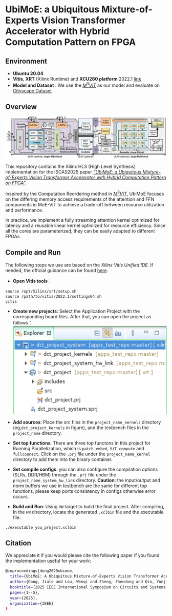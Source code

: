 # UbiMoE: a Ubiquitous Mixture-of-Experts Vision Transformer Accelerator with Hybrid Computation Pattern on FPGA

## Environment
- **Ubuntu 20.04**
- **Vitis**, **XRT** (Xilinx Runtime) and **XCU280 platform** 2022.1 [link](https://www.xilinx.com/support/download/index.html/content/xilinx/en/downloadNav/alveo/u280.html) 
- **Model and Dataset** : We use the [$M^3ViT$](https://github.com/VITA-Group/M3ViT) as our model and evaluate on [Cityscape Dataset](https://www.cityscapes-dataset.com/)

## Overview
![UbiMoE Overall architecture](images/overall.png)

This repository contains the Xilinx HLS (High Level Synthesis) implementation for the ISCAS2025 paper  *["UbiMoE: a Ubiquitous Mixture-of-Experts Vision Transformer Accelerator with Hybrid Computation Pattern on FPGA"](https://arxiv.org/abs/2502.05602).*

Inspired by the Computation Reordering method in [$M^3ViT$](https://github.com/VITA-Group/M3ViT), UbiMoE focuses on the differing memory access requirements of the attention and FFN components in MoE-ViT to achieve a trade-off between resource utilization and performance. 

In practice, we implement a fully streaming attention kernel optimized for latency and a reusable linear kernel optimized for resource efficiency. Since all the cores are parameterized, they can be easily adapted to different FPGAs.


## Compile and Run
The following steps we use are based on the *Xilinx Vitis Unified IDE*. If needed, the official guidance can be found [here](https://docs.amd.com/r/2022.1-English/ug1393-vitis-application-acceleration/Using-the-Vitis-IDE).

- **Open Vitis tools**：
```shell
source /opt/Xilinx/xrt/setup.sh
source /path/to/vitis/2022.1/settings64.sh
vitis
```

- **Create new projects**:
Select the Application Project with the corresponding board files. After that, you can open the project as follows：
![original_project](images/project.png)

- **Add sources**:
Place the src files in the `project_name_kernels` directory (eg,`dct_project_kernels` in figure), and the testbench files in the `project_name` directory.

- **Set top functions**:
There are three top functons in this project for Running Parallelization, which is `patch_embed`, `ViT_compute` and `fullconnect`. Click on the `.prj` file under the `project_name_kernel` directory to add them into the binary container.

- **Set compile configs**:
 you can also configure the compilation options (SLRs, DDR/HBM) through the `.prj` file under the `project_name_system_hw_link` directory. **Caution**: the input/output and norm buffers we use in testbench are the same for different top functions, please keep ports consistency in configs otherwise error occurs.

- **Build and Run**:
Using `HW` target to bulid the final project. After compiling, In the `HW` directory, locate the generated `.xclbin` file and the executable file. 
```shell
./executable you_project.xclbin
```

## Citation

We appreciate it if you would please cite the following paper if you found the implementation useful for your work:

```bash
@inproceedings{dong2025ubimoe,
  title={UbiMoE: A Ubiquitous Mixture-of-Experts Vision Transformer Accelerator With Hybrid Computation Pattern on FPGA},
  author={Dong, Jiale and Lou, Wenqi and Zheng, Zhendong and Qin, Yunji and Gong, Lei and Wang, Chao and Zhou, Xuehai},
  booktitle={2025 IEEE International Symposium on Circuits and Systems (ISCAS)},
  pages={1--5},
  year={2025},
  organization={IEEE}
}
```